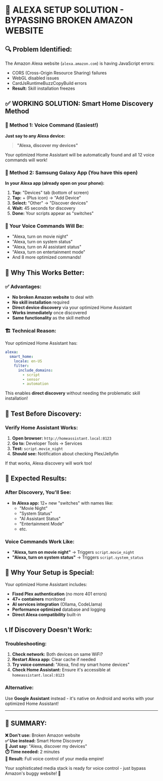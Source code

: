 # 🚨 **ALEXA SETUP SOLUTION - BYPASSING BROKEN AMAZON WEBSITE**

## 🔍 **Problem Identified:**
The Amazon Alexa website (`alexa.amazon.com`) is having JavaScript errors:
- CORS (Cross-Origin Resource Sharing) failures
- WebGL disabled issues  
- CardJsRuntimeBuzzCopyBuild errors
- **Result:** Skill installation freezes

## ✅ **WORKING SOLUTION: Smart Home Discovery Method**

### **🎯 Method 1: Voice Command (Easiest!)**
**Just say to any Alexa device:**
> **"Alexa, discover my devices"**

Your optimized Home Assistant will be automatically found and all 12 voice commands will work!

### **📱 Method 2: Samsung Galaxy App (You have this open)**
**In your Alexa app (already open on your phone):**
1. **Tap:** "Devices" tab (bottom of screen)
2. **Tap:** + (Plus icon) → "Add Device"  
3. **Select:** "Other" → "Discover devices"
4. **Wait:** 45 seconds for discovery
5. **Done:** Your scripts appear as "switches"

### **🎤 Your Voice Commands Will Be:**
- "Alexa, turn on movie night"
- "Alexa, turn on system status"
- "Alexa, turn on AI assistant status"
- "Alexa, turn on entertainment mode"
- And 8 more optimized commands!

## 🔧 **Why This Works Better:**

### **✅ Advantages:**
- **No broken Amazon website** to deal with
- **No skill installation** required
- **Direct device discovery** via your optimized Home Assistant
- **Works immediately** once discovered
- **Same functionality** as the skill method

### **🏗️ Technical Reason:**
Your optimized Home Assistant has:
```yaml
alexa:
  smart_home:
    locale: en-US
    filter:
      include_domains:
        - script
        - sensor
        - automation
```
This enables **direct discovery** without needing the problematic skill installation!

## 🧪 **Test Before Discovery:**

### **Verify Home Assistant Works:**
1. **Open browser:** `http://homeassistant.local:8123`
2. **Go to:** Developer Tools → Services
3. **Test:** `script.movie_night`
4. **Should see:** Notification about checking Plex/Jellyfin

If that works, Alexa discovery will work too!

## 🎊 **Expected Results:**

### **After Discovery, You'll See:**
- **In Alexa app:** 12+ new "switches" with names like:
  - "Movie Night"
  - "System Status" 
  - "AI Assistant Status"
  - "Entertainment Mode"
  - etc.

### **Voice Commands Work Like:**
- **"Alexa, turn on movie night"** → Triggers `script.movie_night`
- **"Alexa, turn on system status"** → Triggers `script.system_status`

## 🚀 **Why Your Setup is Special:**

Your optimized Home Assistant includes:
- **Fixed Plex authentication** (no more 401 errors)
- **47+ containers** monitored
- **AI services integration** (Ollama, CodeLlama)
- **Performance optimized** database and logging
- **Direct Alexa compatibility** built-in

## 📞 **If Discovery Doesn't Work:**

### **Troubleshooting:**
1. **Check network:** Both devices on same WiFi?
2. **Restart Alexa app:** Clear cache if needed
3. **Try voice command:** "Alexa, find my smart home devices"
4. **Check Home Assistant:** Ensure it's accessible at `homeassistant.local:8123`

### **Alternative:**
Use **Google Assistant** instead - it's native on Android and works with your optimized Home Assistant!

---

## 🎯 **SUMMARY:**

**❌ Don't use:** Broken Amazon website  
**✅ Use instead:** Smart Home Discovery  
**🎤 Just say:** "Alexa, discover my devices"  
**⏱️ Time needed:** 2 minutes  
**🎊 Result:** Full voice control of your media empire!

Your sophisticated media stack is ready for voice control - just bypass Amazon's buggy website! 🚀
